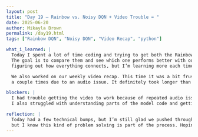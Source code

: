 ```yaml
---
layout: post  
title: "Day 19 – Rainbow vs. Noisy DQN + Video Trouble = "  
date: 2025-06-20 
author: Mikayla Brown  
permalink: /day19.html  
tags: ["Rainbow DQN", "Noisy DQN", "Video Recap", "python"]

what_i_learned: |
  Today I spent a lot of time coding and trying to get both the Rainbow DQN and Noisy DQN models to work.  
  The goal is to compare them and see which one performs better with our data. It’s been a bit of a challenge  
  figuring out how everything connects, but I’m learning more each time I dig into the code.

  We also worked on our weekly video recap. This time it was a bit frustrating because we had to record it  
  a couple times due to an audio issue. It definitely took longer than expected.

blockers: |
  I had trouble getting the video to work because of repeated audio issues.  
  I also struggled with understanding parts of the model code and getting it to run properly.

reflection: |
  Today had a few technical bumps, but I’m still glad we pushed through. Debugging both video and code at the same time wasn’t easy,
  but I know this kind of problem solving is part of the process. Hoping next week I can make more progress on the models!
---
```

